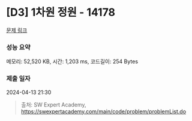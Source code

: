 # [D3] 1차원 정원 - 14178 

[문제 링크](https://swexpertacademy.com/main/code/problem/problemDetail.do?contestProbId=AX_N3oSqcyUDFARi) 

### 성능 요약

메모리: 52,520 KB, 시간: 1,203 ms, 코드길이: 254 Bytes

### 제출 일자

2024-04-13 21:30



> 출처: SW Expert Academy, https://swexpertacademy.com/main/code/problem/problemList.do